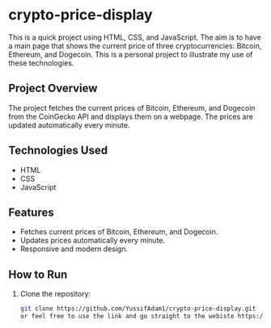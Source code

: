 # crypto-price-display

This is a quick project using HTML, CSS, and JavaScript. The aim is to have a main page that shows the current price of three cryptocurrencies: Bitcoin, Ethereum, and Dogecoin. This is a personal project to illustrate my use of these technologies.

## Project Overview

The project fetches the current prices of Bitcoin, Ethereum, and Dogecoin from the CoinGecko API and displays them on a webpage. The prices are updated automatically every minute.

## Technologies Used

- HTML
- CSS
- JavaScript

## Features

- Fetches current prices of Bitcoin, Ethereum, and Dogecoin.
- Updates prices automatically every minute.
- Responsive and modern design.

## How to Run

1. Clone the repository:
   ```sh
   git clone https://github.com/YussifAdam1/crypto-price-display.git
   or feel free to use the link and go straight to the webiste https://yussifadam1.github.io/crypto-price-display/
